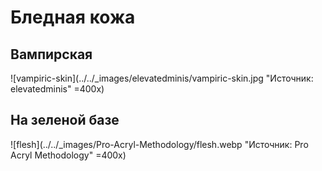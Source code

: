 # Бледная кожа

## Вампирская

![vampiric-skin](../../_images/elevatedminis/vampiric-skin.jpg "Источник: elevatedminis" =400x)

## На зеленой базе

![flesh](../../_images/Pro-Acryl-Methodology/flesh.webp "Источник: Pro Acryl Methodology" =400x)
